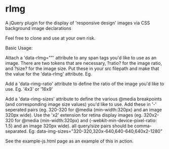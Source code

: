 rImg
====

A jQuery plugin for the display of 'responsive design' images via CSS background image declarations

Feel free to clone and use at your own risk.

Basic Usage:

Attach a 'data-rImg="<filename>"' attribute to any span tags you'd like to use as an image. There are two tokens that are necessary, ?ratio? for the image ratio, and ?size? for the image size. Put these in your src filepath and make that the value for the 'data-rImg' attribute. Eg. <span data-rimg="img/?ratio?/?size?.jpg" />

Add a 'data-rimg-ratio' attribute to define the ratio of the image you'd like to use. Eg. '4x3' or '16x9'

Add a 'data-rimg-sizes' attribute to define the various @media breakpoints (and corresponding image size values) you'd like to use. Add these in '-' seperated pairs (eg. 320-320 for @media (min-width:320px) and an image 320px wide). Use the 'x2' extension for retina display images (eg. 320x2-320 for @media (min-width:320px) and (-webkit-min-device-pixel-ratio: 1.5) and an image 320px wide). all query/size pairs should be comma-separated. Eg: data-img-sizes="320-320,320x-640,640-640,640x2-1280"

See the example-js.html page as an example of this in action. 

